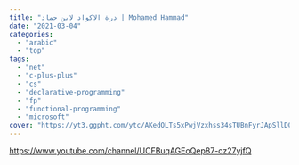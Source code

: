 ```yaml
---
title: "درة الاكواد لابن حماد | Mohamed Hammad"
date: "2021-03-04"
categories:
  - "arabic"
  - "top"
tags:
  - "net"
  - "c-plus-plus"
  - "cs"
  - "declarative-programming"
  - "fp"
  - "functional-programming"
  - "microsoft"
cover: "https://yt3.ggpht.com/ytc/AKedOLTs5xPwjVzxhss34sTUBnFyrJApSllD0pa3oQaOhw=s88-c-k-c0x00ffffff-no-rj"
---
```


https://www.youtube.com/channel/UCFBuqAGEoQep87-oz27yjfQ
